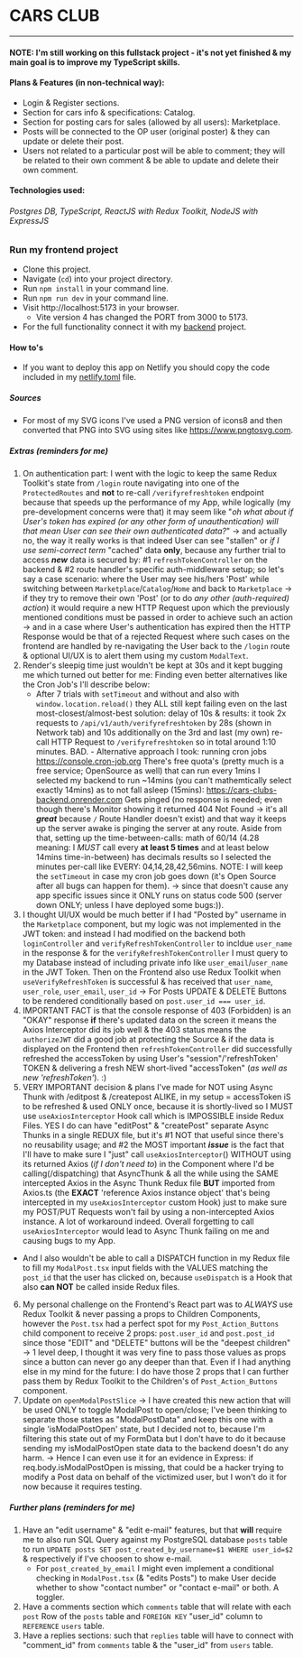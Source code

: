 # CARS CLUB

---

#### NOTE: I'm still working on this fullstack project - it's not yet finished & my main goal is to improve my TypeScript skills.

#### Plans & Features (in non-technical way):

- Login & Register sections.
- Section for cars info & specifications: Catalog.
- Section for posting cars for sales (allowed by all users): Marketplace.
- Posts will be connected to the OP user (original poster) & they can update or delete their post.
- Users not related to a particular post will be able to comment; they will be related to their own comment & be able to update and delete their own comment.

#### Technologies used:

###### Postgres DB, TypeScript, ReactJS with Redux Toolkit, NodeJS with ExpressJS

### Run my frontend project

- Clone this project.
- Navigate (`cd`) into your project directory.
- Run `npm install` in your command line.
- Run `npm run dev` in your command line.
- Visit http://localhost:5173 in your browser.
  - Vite version 4 has changed the PORT from 3000 to 5173.
- For the full functionality connect it with my <a href="https://github.com/Aleksandar15/Cars-Club-backend">backend</a> project.

#### How to's

- If you want to deploy this app on Netlify you should copy the code included in my <a href="https://github.com/Aleksandar15/Cars-Club-frontend/blob/main/netlify.toml">netlify.toml</a> file.

##### Sources

- For most of my SVG icons I've used a PNG version of icons8 and then converted that PNG into SVG using sites like https://www.pngtosvg.com.

##### Extras (_reminders for me_)

1.  On authentication part: I went with the logic to keep the same Redux Toolkit's state from `/login` route navigating into one of the `ProtectedRoutes` and **not** to re-call `/verifyrefreshtoken` endpoint because that speeds up the performance of my App, while logically (my pre-development concerns were that) it may seem like "_oh what about if User's token has expired (or any other form of unauthentication) will that mean User can see their own authenticated data?_" -> and actually no, the way it really works is that indeed User can see "stallen" or _if I use semi-correct term_ "cached" data **only**, because any further trial to access **_new_** data is secured by: #1 `refreshTokenController` on the backend & #2 route handler's specific auth-middleware setup; so let's say a case scenario: where the User may see his/hers 'Post' while switching between `Marketplace`/`Catalog`/`Home` and back to `Marketplace` -> if they try to remove their own 'Post' (or to do _any other (auth-required) action_) it would require a new HTTP Request upon which the previously mentioned conditions must be passed in order to achieve such an action -> and in a case where User's authentication has expired then the HTTP Response would be that of a rejected Request where such cases on the frontend are handled by re-navigating the User back to the `/login` route & optional UI/UX is to alert them using my custom `ModalText`.
2.  Render's sleepig time just wouldn't be kept at 30s and it kept bugging me which turned out better for me: Finding even better alternatives like the Cron Job's I'll describe below:
    - After 7 trials with `setTimeout` and without and also with `window.location.reload()` they ALL still kept failing even on the last most-closest/almost-best solution: delay of 10s & results:
      it took 2x requests to `/api/v1/auth/verifyrefreshtoken` by 28s (shown in Network tab)
      and 10s additionally on the 3rd and last (my own) re-call HTTP Request to `/verifyrefreshtoken`
      so in total around 1:10 minutes. BAD. - Alternative approach I took: running cron jobs
      https://console.cron-job.org
      There's free quota's (pretty much is a free service; OpenSource as well) that can run every 1mins
      I selected my backend to run ~14mins (you can't mathemtically select exactly 14mins) as to not fall
      asleep (15mins):
      https://cars-clubs-backend.onrender.com
      Gets pinged (no response is needed; even though there's Monitor
      showing it returned 404 Not Found -> it's all **_great_** because `/` Route
      Handler doesn't exist) and that way it keeps up the
      server awake is pinging the server at any route. Aside from that, setting up the time-between-calls: math of 60/14 (4.28 meaning: I _MUST_ call every **at least 5 times** and at least below 14mins time-in-between) has decimals results
      so I selected the minutes per-call like EVERY: 04,14,28,42,56mins.
      NOTE: I will keep the `setTimeout` in case my
      cron job goes down (it's Open Source after all bugs can happen for them). -> since that doesn't cause any app specific issues
      since it ONLY runs on status code 500 (server down ONLY;
      unless I have deployed some bugs:)).
3.  I thought UI/UX would be much better if I had "Posted by" username in the `Marketplace` component, but my logic was not implemented in the JWT token: and instead I had modified on the backend both `loginController` and `verifyRefreshTokenController` to incldue `user_name` in the response & for the `verifyRefreshTokenController` I must query to my Database instead of including private info like `user_email`/`user_name` in the JWT Token. Then on the Frontend also use Redux Toolkit when `useVerifyRefreshToken` is successful & has received that `user_name`, `user_role`, `user_email`, `user_id` -> For Posts UPDATE & DELETE Buttons to be rendered conditionally based on `post.user_id === user_id`.
4.  IMPORTANT FACT is that the console response of 403 (Forbidden) is an "OKAY" response **if** there's updated data on the screen it means the Axios Interceptor did its job well & the 403 status means the `authorizeJWT` did a good job at protecting the Source & if the data is displayed on the Frontend then `refreshTokenController` did successfully refreshed the accessToken by using User's "session"/'refreshToken' TOKEN & delivering a fresh NEW short-lived "accessToken" (_as well as new 'refreshToken'_). :)
5.  VERY IMPORTANT decision & plans I've made for NOT using Async Thunk with /editpost & /createpost ALIKE, in my setup = accessToken iS to be refreshed & used ONLY once, because it is shortly-lived so I MUST use `useAxiosInterceptor` Hook call which is IMPOSSIBLE inside Redux Files. YES I do can have "editPost" & "createPost" separate Async Thunks in a single REDUX file, but it's #1 NOT that useful
    since there's no reusability usage; and #2 the MOST important **_issue_**
    is the fact that I'll have to make sure I "just" call
    `useAxiosInterceptor`() WITHOUT using its returned Axios (_if I don't need to_) in the
    Component where I'd be calling(/dispatching) that AsyncThunk & all the while using the SAME
    intercepted Axios in the Async Thunk Redux file **BUT** imported from Axios.ts (the **EXACT** 'reference Axios instance object' that's being intercepted in my `useAxiosInterceptor` custom Hook) just to make sure
    my POST/PUT Requests won't fail by using a non-intercepted Axios instance. A lot of workaround indeed. Overall forgetting to call `useAxiosInterceptor` would lead to Async Thunk failing on me and causing bugs to my App.

- And I also wouldn't be able to call a DISPATCH function in my Redux file to fill my `ModalPost.tsx` input fields with the VALUES matching the `post_id` that the user has clicked on, because `useDispatch` is a Hook that also **can NOT** be called inside Redux files.

6. My personal challenge on the Frontend's React part was to _ALWAYS_ use Redux Toolkit & never passing a props to Children Components, however the `Post.tsx` had a perfect spot for my `Post_Action_Buttons` child component to receive 2 props: `post.user_id` and `post.post_id` since those "EDIT" and "DELETE" buttons will be the "deepest children" -> 1 level deep, I thought it was very fine to pass those values as props since a button can never go any deeper than that. Even if I had anything else in my mind for the future: I do have those 2 props that I can further pass them by Redux Toolkit to the Children's of `Post_Action_Buttons` component.
7. Update on `openModalPostSlice` -> I have created this new action that will be used
   ONLY to toggle ModalPost to open/close; I've been thinking
   to separate those states as "ModalPostData" and keep this
   one with a single 'isModalPostOpen' state, but I decided
   not to, because I'm filtering this state out of my FormData
   but I don't have to do it because sending my isModalPostOpen
   state data to the backend doesn't do any harm.
   -> Hence I can even use it for an evidence in Express: if
   req.body.isModalPostOpen is missing, that could be a hacker
   trying to modify a Post data on behalf of the victimized
   user, but I won't do it for now because it requires testing.

##### Further plans (_reminders for me_)

1. Have an "edit username" & "edit e-mail" features, but that **will** require me to also run SQL Query against my PostgreSQL database `posts` table to run `UPDATE posts SET post_created_by_username=$1 WHERE user_id=$2` & respectively if I've choosen to show e-mail.
   - For `post_created_by_email` I might even implement a conditional checking in `ModalPost.tsx` (& "edits Posts") to make User decide whether to show "contact number" or "contact e-mail" or both. A toggler.
2. Have a comments section which `comments` table that will relate with each `post` Row of the `posts` table and `FOREIGN KEY` "user_id" column to `REFERENCE` `users` table.
3. Have a replies sections: such that `replies` table will have to connect with "comment_id" from `comments` table & the "user_id" from `users` table.
